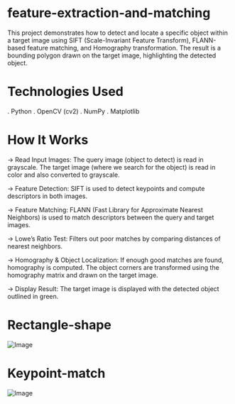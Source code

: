 # feature-extraction-and-matching
This project demonstrates how to detect and locate a specific object within a target image using SIFT (Scale-Invariant Feature Transform), FLANN-based feature matching, and Homography transformation. The result is a bounding polygon drawn on the target image, highlighting the detected object.

# Technologies Used
 . Python 
 . OpenCV (cv2)
 . NumPy
 . Matplotlib

# How It Works
-> Read Input Images:
   The query image (object to detect) is read in grayscale.
   The target image (where we search for the object) is read in color and also converted to grayscale.

-> Feature Detection:
   SIFT is used to detect keypoints and compute descriptors in both images.

-> Feature Matching:
   FLANN (Fast Library for Approximate Nearest Neighbors) is used to match descriptors between the query and target images.

-> Lowe’s Ratio Test:
   Filters out poor matches by comparing distances of nearest neighbors.

-> Homography & Object Localization:
   If enough good matches are found, homography is computed.
   The object corners are transformed using the homography matrix and drawn on the target image.

-> Display Result:
   The target image is displayed with the detected object outlined in green.


# Rectangle-shape 
![Image](https://github.com/user-attachments/assets/31b45cd1-8747-434c-8db5-1edcf9dd6df4)

# Keypoint-match
![Image](https://github.com/user-attachments/assets/85d3e4fb-b167-4f68-8fb9-0b0991b77005)

